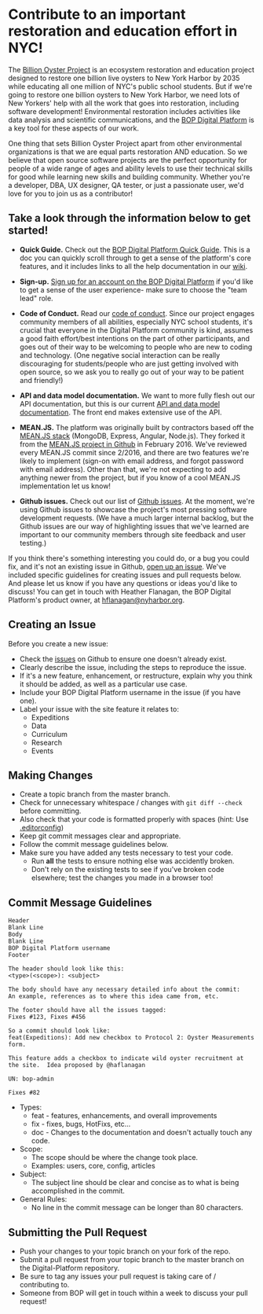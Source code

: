 
# Contribute to an important restoration and education effort in NYC!
The [Billion Oyster Project](https://billionoysterproject.org/) is an ecosystem restoration and education project designed to restore one billion live oysters to New York Harbor by 2035 while educating all one million of NYC's public school students.  But if we're going to restore one billion oysters to New York Harbor, we need lots of New Yorkers' help with all the work that goes into restoration, including software development!  Environmental restoration includes activities like data analysis and scientific communications, and the [BOP Digital Platform](https://platform.bop.nyc/) is a key tool for these aspects of our work.  

One thing that sets Billion Oyster Project apart from other environmental organizations is that we are equal parts restoration AND education.  So we believe that open source software projects are the perfect opportunity for people of a wide range of ages and ability levels to use their technical skills for good while learning new skills and building community.  Whether you're a developer, DBA, UX designer, QA tester, or just a passionate user, we'd love for you to join us as a contributor!  

## Take a look through the information below to get started!  

* __Quick Guide.__ Check out the [BOP Digital Platform Quick Guide](https://www.arcgis.com/apps/MapJournal/index.html?appid=64589a40aed54de69ea6ffab01a0868f).  This is a doc you can quickly scroll through to get a sense of the platform's core features, and it includes links to all the help documentation in our [wiki](https://github.com/BillionOysterProject/docs/wiki/Digital-Platform-User-Guide-Table-of-Contents).

* __Sign-up.__ [Sign up for an account on the BOP Digital Platform](https://platform.bop.nyc/authentication/signup) if you'd like to get a sense of the user experience- make sure to choose the "team lead" role.  

* __Code of Conduct.__ Read our [code of conduct](https://github.com/BillionOysterProject/Digital-Platform/blob/1f7e8c43b25aa64a3784a99312b1d456def1a012/CODE_OF_CONDUCT.md).  Since our project engages community members of all abilities, especially NYC school students, it's crucial that everyone in the Digital Platform community is kind, assumes a good faith effort/best intentions on the part of other participants, and goes out of their way to be welcoming to people who are new to coding and technology.  (One negative social interaction can be really discouraging for students/people who are just getting involved with open source, so we ask you to really go out of your way to be patient and friendly!)  

* __API and data model documentation.__ We want to more fully flesh out our API documentation, but this is our current [API and data model documentation](https://platform.bop.nyc/apiDocs/).  The front end makes extensive use of the API.

* __MEAN.JS.__ The platform was originally built by contractors based off the [MEAN.JS stack](http://meanjs.org/) (MongoDB, Express, Angular, Node.js).  They forked it from the [MEAN.JS project in Github](https://github.com/meanjs/mean) in February 2016.  We've reviewed every MEAN.JS commit since 2/2016, and there are two features we're likely to implement (sign-on with email address, and forgot password with email address).  Other than that, we're not expecting to add anything newer from the project, but if you know of a cool MEAN.JS implementation let us know!

* __Github issues.__ Check out our list of [Github issues](https://github.com/BillionOysterProject/Digital-Platform/issues).  At the moment, we're using Github issues to showcase the project's most pressing software development requests.  (We have a much larger internal backlog, but the Github issues are our way of highlighting issues that we've learned are important to our community members through site feedback and user testing.)

If you think there's something interesting you could do, or a bug you could fix, and it's not an existing issue in Github, [open up an issue](https://github.com/BillionOysterProject/Digital-Platform/issues).  We've included specific guidelines for creating issues and pull requests below.  And please let us know if you have any questions or ideas you'd like to discuss!  You can get in touch with Heather Flanagan, the BOP Digital Platform's product owner, at <hflanagan@nyharbor.org>.


## Creating an Issue

Before you create a new issue:
* Check the [issues](https://github.com/BillionOysterProject/Digital-Platform/issues) on Github to ensure one doesn't already exist.
* Clearly describe the issue, including the steps to reproduce the issue.
* If it's a new feature, enhancement, or restructure, explain why you think it should be added, as well as a particular use case.
* Include your BOP Digital Platform username in the issue (if you have one).
* Label your issue with the site feature it relates to:
    - Expeditions
    - Data
    - Curriculum
    - Research
    - Events

## Making Changes

* Create a topic branch from the master branch.
* Check for unnecessary whitespace / changes with `git diff --check` before committing.
* Also check that your code is formatted properly with spaces (hint: Use [.editorconfig](http://editorconfig.org/))
* Keep git commit messages clear and appropriate.
* Follow the commit message guidelines below.
* Make sure you have added any tests necessary to test your code.
	* Run __all__ the tests to ensure nothing else was accidently broken.
	* Don't rely on the existing tests to see if you've broken code elsewhere; test the changes you made in a browser too!


## Commit Message Guidelines
```
Header
Blank Line
Body
Blank Line
BOP Digital Platform username
Footer

The header should look like this:
<type>(<scope>): <subject>

The body should have any necessary detailed info about the commit:
An example, references as to where this idea came from, etc.

The footer should have all the issues tagged:
Fixes #123, Fixes #456

So a commit should look like:
feat(Expeditions): Add new checkbox to Protocol 2: Oyster Measurements form.

This feature adds a checkbox to indicate wild oyster recruitment at the site.  Idea proposed by @haflanagan

UN: bop-admin

Fixes #82
```

* Types: 
  * feat - features, enhancements, and overall improvements
  * fix - fixes, bugs, HotFixs, etc...
  * doc - Changes to the documentation and doesn't actually touch any code.
* Scope:
  * The scope should be where the change took place.
  * Examples: users, core, config, articles
* Subject:
  * The subject line should be clear and concise as to what is being accomplished in the commit.
* General Rules:
  * No line in the commit message can be longer than 80 characters.


## Submitting the Pull Request

* Push your changes to your topic branch on your fork of the repo.
* Submit a pull request from your topic branch to the master branch on the Digital-Platform repository.
* Be sure to tag any issues your pull request is taking care of / contributing to.
* Someone from BOP will get in touch within a week to discuss your pull request!


